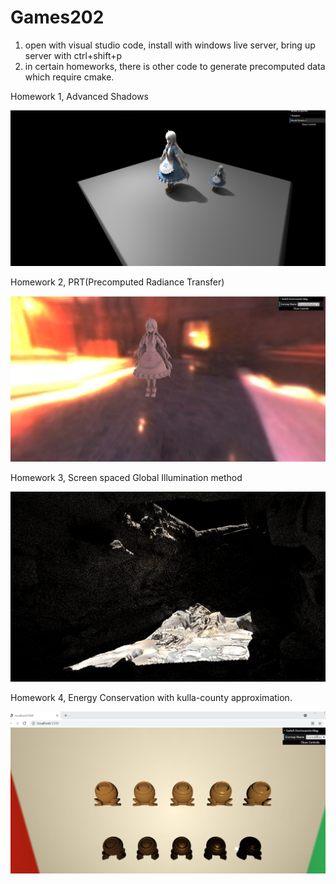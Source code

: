 # Games202

1. open with visual studio code, install with windows live server, bring up server with ctrl+shift+p
2. in certain homeworks, there is other code to generate precomputed data which require cmake. 

Homework 1, Advanced Shadows 

![alt text](https://github.com/tigershan1130/Games202/blob/main/hw1/homework1/images/PCSS_FINAL_SWQ.png)

Homework 2, PRT(Precomputed Radiance Transfer)

![alt text](https://github.com/tigershan1130/Games202/blob/main/hw2/hw2_Submission/images/PRT_Shadowed_Cathedral.png)

Homework 3, Screen spaced Global Illumination method

![alt text](https://github.com/tigershan1130/Games202/blob/main/hw3/images/IDL_Cave.png)

Homework 4, Energy Conservation with kulla-county approximation.


![alt text](https://github.com/tigershan1130/Games202/blob/main/hw4/Images/BRDF%2BKullaConty.png)
